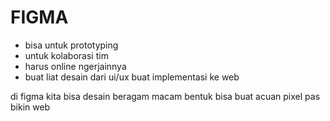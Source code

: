 # FIGMA
- bisa untuk prototyping
- untuk kolaborasi tim
- harus online ngerjainnya
- buat liat desain dari ui/ux buat implementasi ke web

di figma kita bisa desain beragam macam bentuk
bisa buat acuan pixel pas bikin web 